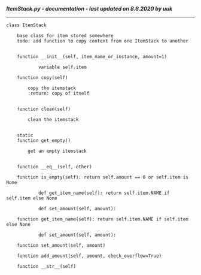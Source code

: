 ***ItemStack.py - documentation - last updated on 8.6.2020 by uuk***
___

    class ItemStack
        
        base class for item stored somewhere
        todo: add function to copy content from one ItemStack to another


        function __init__(self, item_name_or_instance, amount=1)

                variable self.item

        function copy(self)
            
            copy the itemstack
            :return: copy of itself


        function clean(self)
            
            clean the itemstack


        static
        function get_empty()
            
            get an empty itemstack


        function __eq__(self, other)

        function is_empty(self): return self.amount == 0 or self.item is None
                
                def get_item_name(self): return self.item.NAME if self.item else None
                
                def set_amount(self, amount):

        function get_item_name(self): return self.item.NAME if self.item else None
                
                def set_amount(self, amount):

        function set_amount(self, amount)

        function add_amount(self, amount, check_overflow=True)

        function __str__(self)